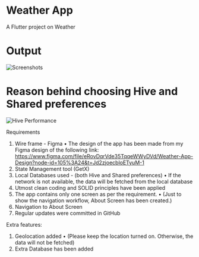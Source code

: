 # Weather App

A Flutter project on Weather

# Output
![Screenshots](https://user-images.githubusercontent.com/102604566/218287928-b23ad96e-8aec-4624-9038-575c47665515.png)

# Reason behind choosing Hive and Shared preferences
![Hive Performance](https://user-images.githubusercontent.com/102604566/218287942-6806a0a0-102c-4057-9e15-f48be8b13afb.png)

Requirements
1.	Wire frame - Figma 
•	The design of the app has been made from my Figma design of the following link:
https://www.figma.com/file/eRovDqrVde35TqqeWWyDVd/Weather-App-Design?node-id=105%3A24&t=Jd2zjoecbloETyuM-1
2.	State Management tool (GetX) 
3.	Local Databases used - (both Hive and Shared preferences)
•	If the network is not available, the data will be fetched from the local database
4.	Utmost clean coding and SOLID principles have been applied
5.	The app contains only one screen as per the requirement.
•	(Just to show the navigation workflow, About Screen has been created.)
6.	Navigation to About Screen
7.	Regular updates were committed in GitHub

Extra features: 
1.	Geolocation added 
•	(Please keep the location turned on. Otherwise, the data will not be fetched)
2.	Extra Database has been added
